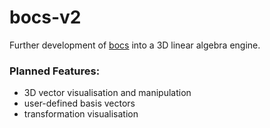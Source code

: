 # bocs-v2
Further development of [bocs](https://github.com/SamuelClucas/bocs) into a 3D linear algebra engine.

### Planned Features:
- 3D vector visualisation and manipulation
- user-defined basis vectors
- transformation visualisation

